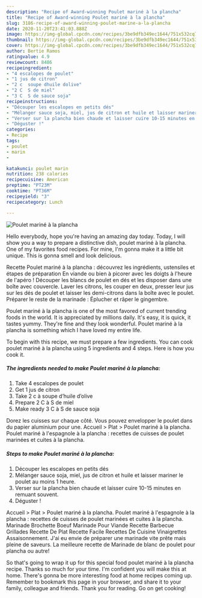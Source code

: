 ```yaml
---
description: "Recipe of Award-winning Poulet mariné à la plancha"
title: "Recipe of Award-winning Poulet mariné à la plancha"
slug: 3186-recipe-of-award-winning-poulet-marine-a-la-plancha
date: 2020-11-20T23:41:03.888Z
image: https://img-global.cpcdn.com/recipes/3be9dfb349ec1644/751x532cq70/poulet-marine-a-la-plancha-photo-principale-de-la-recette.jpg
thumbnail: https://img-global.cpcdn.com/recipes/3be9dfb349ec1644/751x532cq70/poulet-marine-a-la-plancha-photo-principale-de-la-recette.jpg
cover: https://img-global.cpcdn.com/recipes/3be9dfb349ec1644/751x532cq70/poulet-marine-a-la-plancha-photo-principale-de-la-recette.jpg
author: Bertie Ramos
ratingvalue: 4.9
reviewcount: 8486
recipeingredient:
- "4 escalopes de poulet"
- "1 jus de citron"
- "2 c  soupe dhuile dolive"
- "2 C  S de miel"
- "3 C  S de sauce soja"
recipeinstructions:
- "Découper les escalopes en petits dés"
- "Mélanger sauce soja, miel, jus de citron et huile et laisser mariner le poulet au moins 1 heure."
- "Verser sur la plancha bien chaude et laisser cuire 10-15 minutes en remuant souvent."
- "Déguster !"
categories:
- Recipe
tags:
- poulet
- marin
- 

katakunci: poulet marin  
nutrition: 238 calories
recipecuisine: American
preptime: "PT23M"
cooktime: "PT36M"
recipeyield: "3"
recipecategory: Lunch

---
```



![Poulet mariné à la plancha](https://img-global.cpcdn.com/recipes/3be9dfb349ec1644/751x532cq70/poulet-marine-a-la-plancha-photo-principale-de-la-recette.jpg)

Hello everybody, hope you're having an amazing day today. Today, I will show you a way to prepare a distinctive dish, poulet mariné à la plancha. One of my favorites food recipes. For mine, I'm gonna make it a little bit unique. This is gonna smell and look delicious.

Recette Poulet mariné à la plancha : découvrez les ingrédients, ustensiles et étapes de préparation En viande ou bien à picorer avec les doigts à l&#39;heure de l&#39;apéro ! Découper les blancs de poulet en dés et les disposer dans une boîte avec couvercle. Laver les citrons, les couper en deux, presser leur jus sur les dés de poulet et laisser les demi-citrons dans la boîte avec le poulet. Préparer le reste de la marinade : Éplucher et râper le gingembre.

Poulet mariné à la plancha is one of the most favored of current trending foods in the world. It is appreciated by millions daily. It's easy, it is quick, it tastes yummy. They're fine and they look wonderful. Poulet mariné à la plancha is something which I have loved my entire life.


To begin with this recipe, we must prepare a few ingredients. You can cook poulet mariné à la plancha using 5 ingredients and 4 steps. Here is how you cook it.

<!--inarticleads1-->

##### The ingredients needed to make Poulet mariné à la plancha:

1. Take 4 escalopes de poulet
1. Get 1 jus de citron
1. Take 2 c à soupe d’huile d’olive
1. Prepare 2 C à S de miel
1. Make ready 3 C à S de sauce soja


Dorez les cuisses sur chaque côté. Vous pouvez envelopper le poulet dans du papier aluminium pour une. Accueil &gt; Plat &gt; Poulet mariné à la plancha. Poulet mariné à l&#39;espagnole à la plancha : recettes de cuisses de poulet marinées et cuites à la plancha. 

<!--inarticleads2-->

##### Steps to make Poulet mariné à la plancha:

1. Découper les escalopes en petits dés
1. Mélanger sauce soja, miel, jus de citron et huile et laisser mariner le poulet au moins 1 heure.
1. Verser sur la plancha bien chaude et laisser cuire 10-15 minutes en remuant souvent.
1. Déguster !


Accueil &gt; Plat &gt; Poulet mariné à la plancha. Poulet mariné à l&#39;espagnole à la plancha : recettes de cuisses de poulet marinées et cuites à la plancha. Marinade Brochette Boeuf Marinade Pour Viande Recette Barbecue Grillades Recette De Plat Recette Facile Recettes De Cuisine Vinaigrettes Assaisonnement. J&#39;ai eu envie de préparer une marinade vite prête mais pleine de saveurs. La meilleure recette de Marinade de blanc de poulet pour plancha ou autre! 

So that's going to wrap it up for this special food poulet mariné à la plancha recipe. Thanks so much for your time. I'm confident you will make this at home. There's gonna be more interesting food at home recipes coming up. Remember to bookmark this page in your browser, and share it to your family, colleague and friends. Thank you for reading. Go on get cooking!
